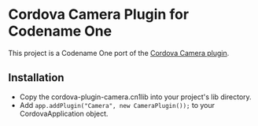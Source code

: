 # Cordova Camera Plugin for Codename One

This project is a Codename One port of the [Cordova Camera plugin](https://github.com/apache/cordova-plugin-camera).

## Installation

* Copy the cordova-plugin-camera.cn1lib into your project's lib directory.
* Add `app.addPlugin("Camera", new CameraPlugin());` to your CordovaApplication object.

